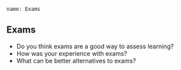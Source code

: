 ```ngMeta
name: Exams
```

## Exams

* Do you think exams are a good way to assess learning?
* How was your experience with exams?
* What can be better alternatives to exams?
